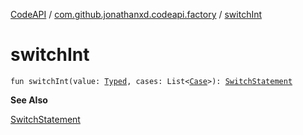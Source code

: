 [CodeAPI](../index.md) / [com.github.jonathanxd.codeapi.factory](index.md) / [switchInt](.)

# switchInt

`fun switchInt(value: `[`Typed`](../com.github.jonathanxd.codeapi.base/-typed/index.md)`, cases: List<`[`Case`](../com.github.jonathanxd.codeapi.base/-case/index.md)`>): `[`SwitchStatement`](../com.github.jonathanxd.codeapi.base/-switch-statement/index.md)

**See Also**

[SwitchStatement](../com.github.jonathanxd.codeapi.base/-switch-statement/index.md)

